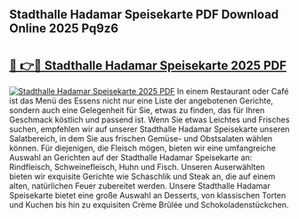 ## Stadthalle Hadamar Speisekarte PDF Download Online 2025 Pq9z6

# <h2><a href="http://gcbyhi6.nevu.top/?p=Stadthalle+Hadamar+Speisekarte">🔗 👉🔴 Stadthalle Hadamar Speisekarte 2025 PDF</a></h2>

[![Stadthalle Hadamar Speisekarte 2025 PDF](https://i.imgur.com/dBaPXMq.png)](http://gcbyhi6.nevu.top/?p=Stadthalle+Hadamar+Speisekarte)
In einem Restaurant oder Café ist das Menü des Essens nicht nur eine Liste der angebotenen Gerichte, sondern auch eine Gelegenheit für Sie, etwas zu finden, das für Ihren Geschmack köstlich und passend ist. Wenn Sie etwas Leichtes und Frisches suchen, empfehlen wir auf unserer Stadthalle Hadamar Speisekarte unseren Salatbereich, in dem Sie aus frischen Gemüse- und Obstsalaten wählen können. Für diejenigen, die Fleisch mögen, bieten wir eine umfangreiche Auswahl an Gerichten auf der Stadthalle Hadamar Speisekarte an: Rindfleisch, Schweinefleisch, Huhn und Fisch. Unseren Auserwählten bieten wir exquisite Gerichte wie Schaschlik und Steak an, die auf einem alten, natürlichen Feuer zubereitet werden. Unsere Stadthalle Hadamar Speisekarte bietet eine große Auswahl an Desserts, von klassischen Torten und Kuchen bis hin zu exquisiten Crème Brûlée und Schokoladenstückchen.
